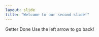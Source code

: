 ```yaml
---
layout: slide
title: "Welcome to our second slide!"
---
```

Getter Done
Use the left arrow to go back!
